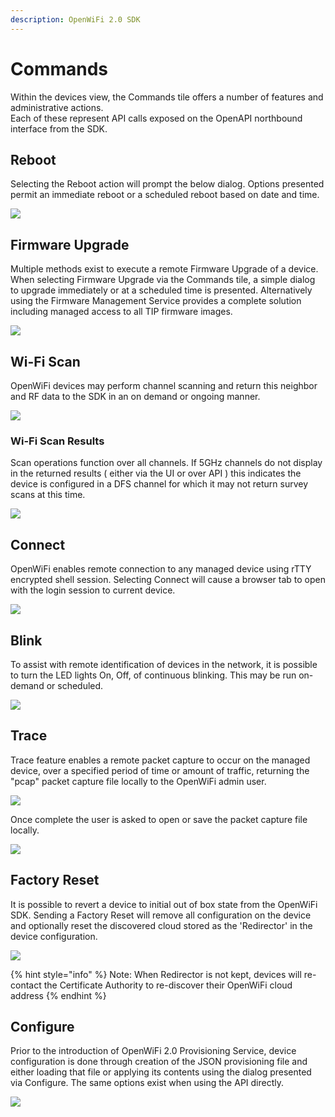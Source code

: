 ```yaml
---
description: OpenWiFi 2.0 SDK
---
```


# Commands

Within the devices view, the Commands tile offers a number of features and administrative actions.  
Each of these represent API calls exposed on the OpenAPI northbound interface from the SDK.

## Reboot

Selecting the Reboot action will prompt the below dialog. Options presented permit an immediate reboot or a scheduled reboot based on date and time.

![](../../.gitbook/assets/screen-shot-2021-07-29-at-2.25.03-pm.png)

## Firmware Upgrade

Multiple methods exist to execute a remote Firmware Upgrade of a device. When selecting Firmware Upgrade via the Commands tile, a simple dialog to upgrade immediately or at a scheduled time is presented. Alternatively using the Firmware Management Service provides a complete solution including managed access to all TIP firmware images.

![](../../.gitbook/assets/screen-shot-2021-07-29-at-2.28.44-pm.png)

## Wi-Fi Scan

OpenWiFi devices may perform channel scanning and return this neighbor and RF data to the SDK in an on demand or ongoing manner.

![](../../.gitbook/assets/screen-shot-2021-07-29-at-2.31.03-pm.png)

### Wi-Fi Scan Results

Scan operations function over all channels. If 5GHz channels do not display in the returned results \( either via the UI or over API \) this indicates the device is configured in a DFS channel for which it may not return survey scans at this time.

![](../../.gitbook/assets/screen-shot-2021-07-29-at-2.33.58-pm.png)

## Connect

OpenWiFi enables remote connection to any managed device using rTTY encrypted shell session. Selecting Connect will cause a browser tab to open with the login session to current device.

![](../../.gitbook/assets/screen-shot-2021-07-29-at-2.35.48-pm.png)

## Blink

To assist with remote identification of devices in the network, it is possible to turn the LED lights On, Off, of continuous blinking. This may be run on-demand or scheduled.

![](../../.gitbook/assets/screen-shot-2021-07-29-at-2.37.30-pm.png)

## Trace

Trace feature enables a remote packet capture to occur on the managed device, over a specified period of time or amount of traffic, returning the "pcap" packet capture file locally to the OpenWiFi admin user.

![](../../.gitbook/assets/screen-shot-2021-07-29-at-2.39.24-pm.png)

Once complete the user is asked to open or save the packet capture file locally.

![](../../.gitbook/assets/image%20%2838%29.png)

## Factory Reset

It is possible to revert a device to initial out of box state from the OpenWiFi SDK. Sending a Factory Reset will remove all configuration on the device and optionally reset the discovered cloud stored as the 'Redirector' in the device configuration.

![](../../.gitbook/assets/screen-shot-2021-07-29-at-2.46.29-pm.png)

{% hint style="info" %}
Note: When Redirector is not kept, devices will re-contact the Certificate Authority to re-discover their OpenWiFi cloud address
{% endhint %}

## Configure

Prior to the introduction of OpenWiFi 2.0 Provisioning Service, device configuration is done through creation of the JSON provisioning file and either loading that file or applying its contents using the dialog presented via Configure. The same options exist when using the API directly.

![](../../.gitbook/assets/screen-shot-2021-07-29-at-2.48.31-pm.png)


